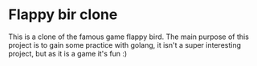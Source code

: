 # Flappy bir clone

This is a clone of the famous game flappy bird. The main purpose of this project is to gain some practice with golang, it isn't a super interesting project, but as it is a game it's fun :)
